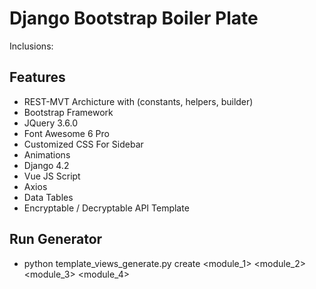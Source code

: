 
# Django Bootstrap Boiler Plate

Inclusions:

## Features
- REST-MVT Archicture with (constants, helpers, builder)
- Bootstrap Framework
- JQuery 3.6.0
- Font Awesome 6 Pro
- Customized CSS For Sidebar
- Animations
- Django 4.2
- Vue JS Script
- Axios
- Data Tables
- Encryptable / Decryptable API Template

## Run Generator
- python template_views_generate.py create <module_1> <module_2> <module_3> <module_4>
